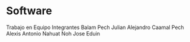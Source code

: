# Software
Trabajo en Equipo
Integrantes
Balam Pech Julian Alejandro
Caamal Pech Alexis Antonio
Nahuat Noh Jose Eduin
